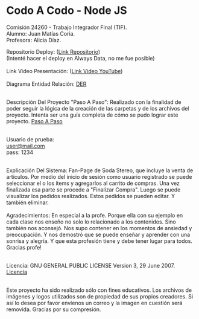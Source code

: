 # Codo A Codo - Node JS
Comisión 24260 - Trabajo Integrador Final (TIF).<br>
Alumno: Juan Matías Coria.<br>
Profesora: Alicia Díaz.

Repositorio Deploy: ([Link Repositorio](https://coria79.alwaysdata.net/))<br>
(Intenté hacer el deploy en Always Data, no me fue posible)<br><br>
Link Video Presentación: ([Link Video YouTube](https://www.youtube.com/watch?v=AcPoh1iAuec))<br><br>
Diagrama Entidad Relación: 
[DER](./docs/DER%20(Diagrama%20Entidad%20Relación).jpg)<br><br>

Descripción Del Proyecto "Paso A Paso": Realizado con la finalidad de poder seguir la lógica de la creación de las carpetas y de los archivos del proyecto. Intenta ser una guía completa de cómo se pudo lograr este proyecto. [Paso A Paso](./docs/Paso%20A%20Paso.txt)<br><br>

Usuario de prueba:<br>
user@mail.com<br>
pass: 1234<br><br>

Explicación Del Sistema: Fan-Page de Soda Stereo, que incluye la venta de artículos. Por medio del inicio de sesión como usuario registrado se puede seleccionar el o los ítems y agregarlos al carrito de compras. Una vez finalizada esa parte se procede a "Finalizar Compra". Luego se puede visualizar los pedidos realizados. Estos pedidos se pueden editar. Y también eliminar.<br><br>
Agradecimientos: En especial a la profe. Porque ella con su ejemplo en cada clase nos enseño no solo lo relacionado a los contenidos. Sino  también nos aconsejó. Nos supo contener en los momentos de ansiedad y preocupación. Y nos demostró que se puede enseñar y aprender con una sonrisa y alegría. Y que esta profesión tiene y debe tener lugar para todos. Gracias profe!<br><br>

Licencia: GNU GENERAL PUBLIC LICENSE Version 3, 29 June 2007. [Licencia](./docs/LICENSE)<br><br>

Este proyecto ha sido realizado sólo con fines educativos. Los archivos de imágenes y logos utilizados son de propiedad de sus propios creadores. Si así lo desea por favor envíenos un correo y la imagen en cuestión será removida. Gracias por su compresión.